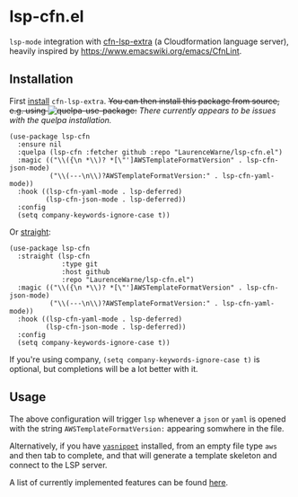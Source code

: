 # lsp-cfn.el

`lsp-mode` integration with [cfn-lsp-extra](https://github.com/LaurenceWarne/cfn-lsp-extra) (a Cloudformation language server), heavily inspired by https://www.emacswiki.org/emacs/CfnLint.

## Installation

First [install](https://github.com/LaurenceWarne/cfn-lsp-extra#installation) `cfn-lsp-extra`.  ~~You can then install this package from source, e.g. using ![quelpa-use-package](https://github.com/quelpa/quelpa-use-package):~~ *There currently appears to be issues with the quelpa installation.*

```elisp
(use-package lsp-cfn
  :ensure nil
  :quelpa (lsp-cfn :fetcher github :repo "LaurenceWarne/lsp-cfn.el")
  :magic (("\\({\n *\\)? *[\"']AWSTemplateFormatVersion" . lsp-cfn-json-mode)
          ("\\(---\n\\)?AWSTemplateFormatVersion:" . lsp-cfn-yaml-mode))
  :hook ((lsp-cfn-yaml-mode . lsp-deferred)
         (lsp-cfn-json-mode . lsp-deferred))
  :config
  (setq company-keywords-ignore-case t))
```

Or [straight](https://github.com/radian-software/straight.el):

```elisp
(use-package lsp-cfn
  :straight (lsp-cfn
	         :type git
	         :host github
             :repo "LaurenceWarne/lsp-cfn.el")
  :magic (("\\({\n *\\)? *[\"']AWSTemplateFormatVersion" . lsp-cfn-json-mode)
          ("\\(---\n\\)?AWSTemplateFormatVersion:" . lsp-cfn-yaml-mode))
  :hook ((lsp-cfn-yaml-mode . lsp-deferred)
         (lsp-cfn-json-mode . lsp-deferred))
  :config
  (setq company-keywords-ignore-case t))
```

If you're using company, `(setq company-keywords-ignore-case t)` is optional, but completions will be a lot better with it.

## Usage

The above configuration will trigger `lsp` whenever a `json` or `yaml` is opened with the string `AWSTemplateFormatVersion:` appearing somwhere in the file.

Alternatively, if you have [`yasnippet`](https://github.com/joaotavora/yasnippet) installed, from an empty file type `aws` and then tab to complete, and that will generate a template skeleton and connect to the LSP server.

A list of currently implemented features can be found [here](https://github.com/LaurenceWarne/cfn-lsp-extra#features).
